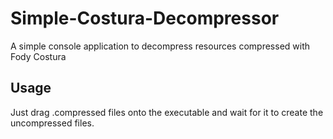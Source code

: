 # Simple-Costura-Decompressor
A simple console application to decompress resources compressed with Fody Costura

## Usage
Just drag .compressed files onto the executable and wait for it to create the uncompressed files.

